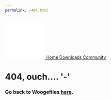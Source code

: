 ```yaml
---
permalink: /404.html
---
```

<html>
    <head>
        <title>Woogefiles: 404</title>
        <link rel="shortcut icon" href="./assets/icon.png" type="image/x-icon">
        <link rel="icon" href="./assets/icon.png" type="image/x-icon">
        <link href="./assets/core.css" rel="stylesheet" type="text/css" media="all">
        <link rel="stylesheet" href="https://kit.fontawesome.com/9058cfaade.css" crossorigin="anonymous">
    </head>
    <body>
   <!-- header -->
   <nav class="header"><img class="header-logo" src="./assets/icon-white.png"><a href="#"><i class="fa-solid fa-house"></i> Home</a><a href="./content"><i class="fa-solid fa-hard-drive"></i> Downloads</a><a href="https://discord.gg/yUcupeH4BV"><i class="fa-brands fa-discord"></i> Community</a></nav>
    <!-- main content -->
        <main class="content">
            <h1 class="marquee">404, ouch.... '-'</h1>
            <h3>Go back to Woogefiles <a href="./">here</a>.</h3>
    </main>
    </body>
</html>

